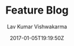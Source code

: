 ---
title: "Feature Blog"
github: https://github.com/lavkumarv/feature-blog-jekyll
demo: https://lavkumarv.github.io/
author: Lav Kumar Vishwakarma

ssg:
  - Jekyll
cms:
  - No Cms
date: 2017-01-05T19:19:50Z
github_branch: master
---